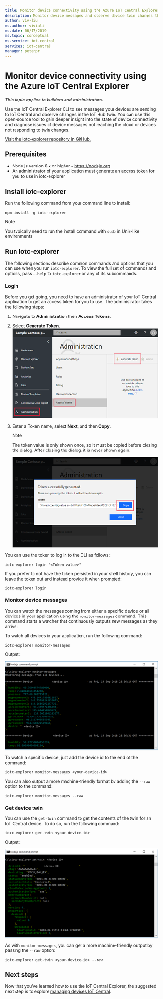 ```yaml
---
title: Monitor device connectivity using the Azure IoT Central Explorer
description: Monitor device messages and observe device twin changes through the IoT Central Explorer CLI.
author: viv-liu
ms.author: viviali
ms.date: 06/17/2019
ms.topic: conceptual
ms.service: iot-central
services: iot-central
manager: peterpr
---
```


# Monitor device connectivity using the Azure IoT Central Explorer

*This topic applies to builders and administrators.*

Use the IoT Central Explorer CLI to see messages your devices are sending to IoT Central and observe changes in the IoT Hub twin. You can use this open-source tool to gain deeper insight into the state of device connectivity and diagnose issues of device messages not reaching the cloud or devices not responding to twin changes.

[Visit the iotc-explorer repository in GitHub.](https://aka.ms/iotciotcexplorercligithub)

## Prerequisites

+ Node.js version 8.x or higher - https://nodejs.org
+ An administrator of your application must generate an access token for you to use in iotc-explorer

## Install iotc-explorer

Run the following command from your command line to install:

```cmd/sh
npm install -g iotc-explorer
```

> [!NOTE]
> You typically need to run the install command with `sudo` in Unix-like environments.

## Run iotc-explorer

The following sections describe common commands and options that you can use when you run
`iotc-explorer`. To view the full set of commands and options, pass
`--help` to `iotc-explorer` or any of its subcommands.

### Login

Before you get going, you need to have an administrator of your IoT Central application to get an access token for you to use. The administrator takes the following steps:

1. Navigate to **Administration** then **Access Tokens**.
1. Select **Generate Token**.
    ![Access token page screenshot](media/howto-use-iotc-explorer/accesstokenspage.png)

1. Enter a Token name, select **Next**, and then **Copy**.
    > [!NOTE]
    > The token value is only shown once, so it must be copied before closing the dialog. After closing the dialog, it is never shown again.

    ![Copy access token dialog screenshot](media/howto-use-iotc-explorer/copyaccesstoken.png)

You can use the token to log in to the CLI as follows:

```cmd/sh
iotc-explorer login "<Token value>"
```

If you prefer to not have the token persisted in your shell history, you can
leave the token out and instead provide it when prompted:

```cmd/sh
iotc-explorer login
```

### Monitor device messages

You can watch the messages coming from either a specific device or all devices
in your application using the `monitor-messages` command. This command starts a
watcher that continuously outputs new messages as they arrive:

To watch all devices in your application, run the following command:

```cmd/sh
iotc-explorer monitor-messages
```

Output:

![monitor-messages command output](media/howto-use-iotc-explorer/monitormessages.png)

To watch a specific device, just add the device id to the end of the command:

```cmd/sh
iotc-explorer monitor-messages <your-device-id>
```

You can also output a more machine-friendly format by adding
the `--raw` option to the command:

```cmd/sh
iotc-explorer monitor-messages --raw
```

### Get device twin

You can use the `get-twin` command to get the contents of the twin for an IoT
Central device. To do so, run the following command:

```cmd/sh
iotc-explorer get-twin <your-device-id>
```

Output:

![get-twin command output](media/howto-use-iotc-explorer/getdevicetwin.png)

As with `monitor-messages`, you can get a more machine-friendly output by
passing the `--raw` option:

```cmd/sh
iotc-explorer get-twin <your-device-id> --raw
```

## Next steps

Now that you've learned how to use the IoT Central Explorer, the suggested next step is to explore [managing devices IoT Central](howto-manage-devices.md).
